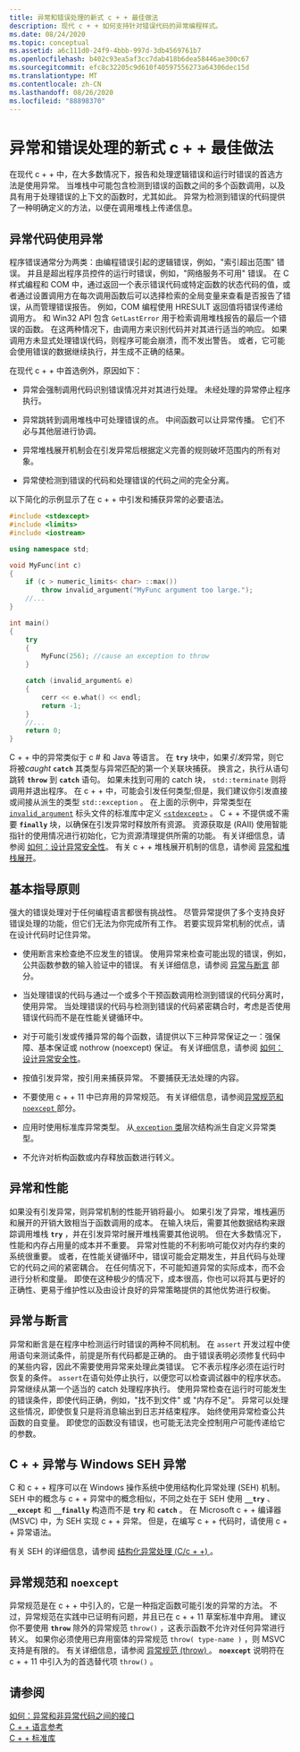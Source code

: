 ```yaml
---
title: 异常和错误处理的新式 c + + 最佳做法
description: 现代 c + + 如何支持针对错误代码的异常编程样式。
ms.date: 08/24/2020
ms.topic: conceptual
ms.assetid: a6c111d0-24f9-4bbb-997d-3db4569761b7
ms.openlocfilehash: b402c93ea5af3cc7dab418b6dea58446ae300c67
ms.sourcegitcommit: efc8c32205c9d610f40597556273a64306dec15d
ms.translationtype: MT
ms.contentlocale: zh-CN
ms.lasthandoff: 08/26/2020
ms.locfileid: "88898370"
---
```

# <a name="modern-c-best-practices-for-exceptions-and-error-handling"></a>异常和错误处理的新式 c + + 最佳做法

在现代 c + + 中，在大多数情况下，报告和处理逻辑错误和运行时错误的首选方法是使用异常。 当堆栈中可能包含检测到错误的函数之间的多个函数调用，以及具有用于处理错误的上下文的函数时，尤其如此。 异常为检测到错误的代码提供了一种明确定义的方法，以便在调用堆栈上传递信息。

## <a name="use-exceptions-for-exceptional-code"></a>异常代码使用异常

程序错误通常分为两类：由编程错误引起的逻辑错误，例如，"索引超出范围" 错误。 并且是超出程序员控件的运行时错误，例如，"网络服务不可用" 错误。 在 C 样式编程和 COM 中，通过返回一个表示错误代码或特定函数的状态代码的值，或者通过设置调用方在每次调用函数后可以选择检索的全局变量来查看是否报告了错误，从而管理错误报告。 例如，COM 编程使用 HRESULT 返回值将错误传递给调用方。 和 Win32 API 包含 `GetLastError` 用于检索调用堆栈报告的最后一个错误的函数。 在这两种情况下，由调用方来识别代码并对其进行适当的响应。 如果调用方未显式处理错误代码，则程序可能会崩溃，而不发出警告。 或者，它可能会使用错误的数据继续执行，并生成不正确的结果。

在现代 c + + 中首选例外，原因如下：

- 异常会强制调用代码识别错误情况并对其进行处理。 未经处理的异常停止程序执行。

- 异常跳转到调用堆栈中可处理错误的点。 中间函数可以让异常传播。 它们不必与其他层进行协调。

- 异常堆栈展开机制会在引发异常后根据定义完善的规则破坏范围内的所有对象。

- 异常使检测到错误的代码和处理错误的代码之间的完全分离。

以下简化的示例显示了在 c + + 中引发和捕获异常的必要语法。

```cpp
#include <stdexcept>
#include <limits>
#include <iostream>

using namespace std;

void MyFunc(int c)
{
    if (c > numeric_limits< char> ::max())
        throw invalid_argument("MyFunc argument too large.");
    //...
}

int main()
{
    try
    {
        MyFunc(256); //cause an exception to throw
    }

    catch (invalid_argument& e)
    {
        cerr << e.what() << endl;
        return -1;
    }
    //...
    return 0;
}
```

C + + 中的异常类似于 c # 和 Java 等语言。 在 **`try`** 块中，如果*引发*异常，则它将被*caught* **`catch`** 其类型与异常匹配的第一个关联块捕获。 换言之，执行从语句跳转 **`throw`** 到 **`catch`** 语句。 如果未找到可用的 catch 块， `std::terminate` 则将调用并退出程序。 在 c + + 中，可能会引发任何类型;但是，我们建议你引发直接或间接从派生的类型 `std::exception` 。 在上面的示例中，异常类型在 [`invalid_argument`](../standard-library/invalid-argument-class.md) 标头文件的标准库中定义 [`<stdexcept>`](../standard-library/stdexcept.md) 。 C + + 不提供或不需要 **`finally`** 块，以确保在引发异常时释放所有资源。 资源获取是 (RAII) 使用智能指针的使用情况进行初始化，它为资源清理提供所需的功能。 有关详细信息，请参阅 [如何：设计异常安全性](how-to-design-for-exception-safety.md)。 有关 c + + 堆栈展开机制的信息，请参阅 [异常和堆栈展开](exceptions-and-stack-unwinding-in-cpp.md)。

## <a name="basic-guidelines"></a>基本指导原则

强大的错误处理对于任何编程语言都很有挑战性。 尽管异常提供了多个支持良好错误处理的功能，但它们无法为你完成所有工作。 若要实现异常机制的优点，请在设计代码时记住异常。

- 使用断言来检查绝不应发生的错误。 使用异常来检查可能出现的错误，例如，公共函数参数的输入验证中的错误。 有关详细信息，请参阅 [异常与断言](#exceptions_versus_assertions) 部分。

- 当处理错误的代码与通过一个或多个干预函数调用检测到错误的代码分离时，使用异常。 当处理错误的代码与检测到错误的代码紧密耦合时，考虑是否使用错误代码而不是在性能关键循环中。

- 对于可能引发或传播异常的每个函数，请提供以下三种异常保证之一：强保障、基本保证或 nothrow (noexcept) 保证。 有关详细信息，请参阅 [如何：设计异常安全性](how-to-design-for-exception-safety.md)。

- 按值引发异常，按引用来捕获异常。 不要捕获无法处理的内容。

- 不要使用 c + + 11 中已弃用的异常规范。 有关详细信息，请参阅[异常规范和 `noexcept` ](#exception_specifications_and_noexcept)部分。

- 应用时使用标准库异常类型。 从[ `exception` 类](../standard-library/exception-class.md)层次结构派生自定义异常类型。

- 不允许对析构函数或内存释放函数进行转义。

## <a name="exceptions-and-performance"></a>异常和性能

如果没有引发异常，则异常机制的性能开销将最小。 如果引发了异常，堆栈遍历和展开的开销大致相当于函数调用的成本。 在输入块后，需要其他数据结构来跟踪调用堆栈 **`try`** ，并在引发异常时展开堆栈需要其他说明。 但在大多数情况下，性能和内存占用量的成本并不重要。 异常对性能的不利影响可能仅对内存约束的系统很重要。 或者，在性能关键循环中，错误可能会定期发生，并且代码与处理它的代码之间的紧密耦合。 在任何情况下，不可能知道异常的实际成本，而不会进行分析和度量。 即使在这种极少的情况下，成本很高，你也可以将其与更好的正确性、更易于维护性以及由设计良好的异常策略提供的其他优势进行权衡。

## <a name="exceptions-versus-assertions"></a><a name="exceptions_versus_assertions"></a> 异常与断言

异常和断言是在程序中检测运行时错误的两种不同机制。 在 `assert` 开发过程中使用语句来测试条件，前提是所有代码都是正确的。 由于错误表明必须修复代码中的某些内容，因此不需要使用异常来处理此类错误。 它不表示程序必须在运行时恢复的条件。 `assert`在语句处停止执行，以便您可以检查调试器中的程序状态。 异常继续从第一个适当的 catch 处理程序执行。 使用异常检查在运行时可能发生的错误条件，即使代码正确，例如，"找不到文件" 或 "内存不足"。 异常可以处理这些情况，即使恢复只是将消息输出到日志并结束程序。 始终使用异常检查公共函数的自变量。 即使您的函数没有错误，也可能无法完全控制用户可能传递给它的参数。

## <a name="c-exceptions-versus-windows-seh-exceptions"></a>C + + 异常与 Windows SEH 异常

C 和 c + + 程序可以在 Windows 操作系统中使用结构化异常处理 (SEH) 机制。 SEH 中的概念与 c + + 异常中的概念相似，不同之处在于 SEH 使用 **`__try`** 、 **`__except`** 和 **`__finally`** 构造而不是 **`try`** 和 **`catch`** 。 在 Microsoft c + + 编译器 (MSVC) 中，为 SEH 实现 c + + 异常。 但是，在编写 c + + 代码时，请使用 c + + 异常语法。

有关 SEH 的详细信息，请参阅 [结构化异常处理 (C/c + +) ](structured-exception-handling-c-cpp.md)。

## <a name="exception-specifications-and-noexcept"></a><a name="exception_specifications_and_noexcept"></a> 异常规范和 `noexcept`

异常规范是在 c + + 中引入的，它是一种指定函数可能引发的异常的方法。 不过，异常规范在实践中已证明有问题，并且已在 c + + 11 草案标准中弃用。 建议你不要使用 **`throw`** 除外的异常规范 `throw()` ，这表示函数不允许对任何异常进行转义。 如果你必须使用已弃用窗体的异常规范 `throw( type-name )` ，则 MSVC 支持是有限的。 有关详细信息，请参阅 [异常规范 (throw) ](exception-specifications-throw-cpp.md)。 **`noexcept`** 说明符在 c + + 11 中引入为的首选替代项 `throw()` 。

## <a name="see-also"></a>请参阅

[如何：异常和非异常代码之间的接口](../cpp/how-to-interface-between-exceptional-and-non-exceptional-code.md)<br/>
[C + + 语言参考](../cpp/cpp-language-reference.md)<br/>
[C + + 标准库](../standard-library/cpp-standard-library-reference.md)
